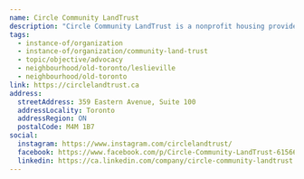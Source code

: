 ```yaml
---
name: Circle Community LandTrust
description: "Circle Community LandTrust is a nonprofit housing provider that was founded to protect and invest in some of the last affordable family-sized homes in Toronto. We provide deeply affordable housing to more than 600 tenant households scattered across the City's vibrant neighbourhoods. We believe in quality, sustainable homes, amplifying Tenant voices, and supporting community wellbeing."
tags:
  - instance-of/organization
  - instance-of/organization/community-land-trust
  - topic/objective/advocacy
  - neighbourhood/old-toronto/leslieville
  - neighbourhood/old-toronto
link: https://circlelandtrust.ca
address:
  streetAddress: 359 Eastern Avenue, Suite 100
  addressLocality: Toronto
  addressRegion: ON
  postalCode: M4M 1B7
social:
  instagram: https://www.instagram.com/circlelandtrust/
  facebook: https://www.facebook.com/p/Circle-Community-LandTrust-61566639690669/
  linkedin: https://ca.linkedin.com/company/circle-community-landtrust
---
```

